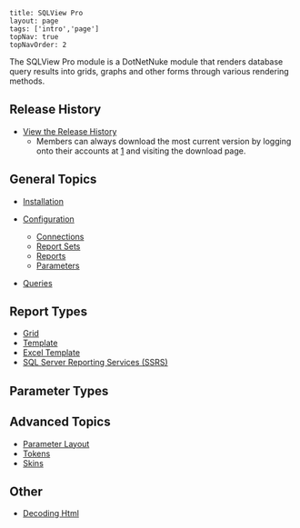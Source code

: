 ```
title: SQLView Pro
layout: page
tags: ['intro','page']
topNav: true
topNavOrder: 2

```

The SQLView Pro module is a DotNetNuke module that renders database
query results into grids, graphs and other forms through various
rendering methods.

Release History
---------------

* [View the Release History](Releases)
    -   Members can always download the most current version by logging
        onto their accounts at
        [1](http://www.dnnstuff.com?utm_source=dnnstuff&utm_medium=wiki&utm_campaign=sqlviewpro|www.dnnstuff.com)
        and visiting the download page.

General Topics
--------------

* [Installation](Installation)
* [Configuration](Configuration)
    -   [Connections](Connections)
    -   [Report Sets](ReportSets)
    -   [Reports](Reports)
    -   [Parameters](Parameters)

* [Queries](Queries)

Report Types
------------

* [Grid](Grid)
* [Template](Template)
* [Excel Template](ExcelTemplate)
* [SQL Server Reporting Services (SSRS)](SSRS)

Parameter Types
---------------

Advanced Topics
---------------

* [Parameter Layout](ParameterLayout)
* [Tokens](Tokens)
* [Skins](Skins)

Other
-----

* [Decoding Html](DecodingHtml)

